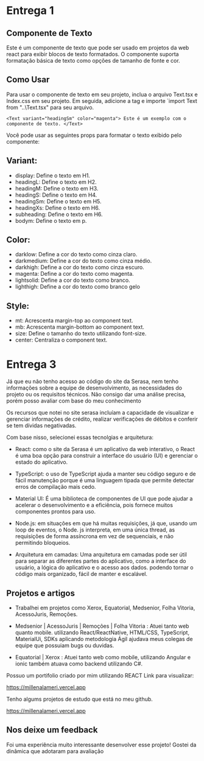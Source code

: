 # Entrega 1

## Componente de Texto

Este é um componente de texto que pode ser usado em projetos da web react para exibir blocos de texto formatados. O componente suporta formatação básica de texto como opções de tamanho de fonte e cor.

## Como Usar

Para usar o componente de texto em seu projeto, inclua o arquivo Text.tsx e Index.css em seu projeto. Em seguida, adicione a tag <Text > e importe `import Text from "..\Text.tsx" para seu arquivo.

`<Text variant="headingSm" color="magenta"> Este é um exemplo com o componente de texto. </Text>`

Você pode usar as seguintes props para formatar o texto exibido pelo componente:

## Variant:

- display: Define o texto em H1.
- headingL: Define o texto em H2.
- headingM: Define o texto em H3.
- headingS: Define o texto em H4.
- headingSm: Define o texto em H5.
- headingXs: Define o texto em H6.
- subheading: Define o texto em H6.
- bodym: Define o texto em p.

## Color:

- darklow: Define a cor do texto como cinza claro.
- darkmedium: Define a cor do texto como cinza médio.
- darkhigh: Define a cor do texto como cinza escuro.
- magenta: Define a cor do texto como magenta.
- lightsolid: Define a cor do texto como branco.
- lighthigh: Define a cor do texto como branco gelo

## Style:

- mt: Acrescenta margin-top ao component text.
- mb: Acrescenta margin-bottom ao component text.
- size: Define o tamanho do texto utilizando font-size.
- center: Centraliza o component text.

# Entrega 3

Já que eu não tenho acesso ao código do site da Serasa, nem tenho informações sobre a equipe de desenvolvimento, as necessidades do projeto ou os requisitos técnicos.
Não consigo dar uma análise precisa, porém posso avaliar com base do meu conhecimento

Os recursos que notei no site serasa incluíam a capacidade de visualizar e gerenciar informações de crédito, realizar verificações de débitos e conferir se tem dívidas negativadas.

Com base nisso, selecionei essas tecnolgias e arquitetura:

- React: como o site da Serasa é um aplicativo da web interativo, o React é uma boa opção para construir a interface do usuário (UI) e gerenciar o estado do aplicativo.

- TypeScript: o uso de TypeScript ajuda a manter seu código seguro e de fácil manutenção porque é uma linguagem tipada que permite detectar erros de compilação mais cedo.

- Material UI: É uma biblioteca de componentes de UI que pode ajudar a acelerar o desenvolvimento e a eficiência, pois fornece muitos componentes prontos para uso.

- Node.js: em situações em que há muitas requisições, já que, usando um loop de eventos, o Node. js interpreta, em uma única thread, as requisições de forma assíncrona em vez de sequenciais, e não permitindo bloqueios.

- Arquitetura em camadas: Uma arquitetura em camadas pode ser útil para separar as diferentes partes do aplicativo, como a interface do usuário, a lógica do aplicativo e o acesso aos dados. podendo tornar o código mais organizado, fácil de manter e escalável.

## Projetos e artigos

- Trabalhei em projetos como Xerox, Equatorial, Medsenior, Folha Vitoria, AcessoJuris, Remoções.

- Medsenior | AcessoJuris | Remoções | Folha Vitoria : Atuei tanto web quanto mobile. utilizando React/ReactNative, HTML/CSS, TypeScript, MaterialUi, SDKs aplicando metodologia Ágil ajudava meus colegas de equipe que possuiam bugs ou duvidas.

- Equatorial | Xerox : Atuei tanto web como mobile, utilizando Angular e ionic também atuava como backend utilizando C#.

Possuo um portifolio criado por mim utilizando REACT Link para visualizar:

https://millenalameri.vercel.app

Tenho algums projetos de estudo que está no meu github.

https://millenalameri.vercel.app

## Nos deixe um feedback

Foi uma experiência muito interessante desenvolver esse projeto! Gostei da dinâmica que adotaram para avaliação
